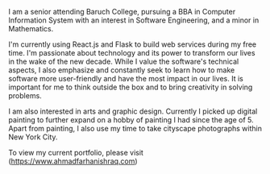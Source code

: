 I am a senior attending Baruch College, pursuing a BBA in Computer Information System with an interest in Software Engineering, and a minor in Mathematics.

I'm currently using React.js and Flask to build web services during my free time. I'm passionate about technology and its power to transform our lives in the wake of the new decade. While I value the software's technical aspects, I also emphasize and constantly seek to learn how to make software more user-friendly and have the most impact in our lives. It is important for me to think outside the box and to bring creativity in solving problems.

I am also interested in arts and graphic design. Currently I picked up digital painting to further expand on a hobby of painting I had since the age of 5. Apart from painting, I also use my time to take cityscape photographs within New York City.

To view my current portfolio, please visit (https://www.ahmadfarhanishraq.com)
